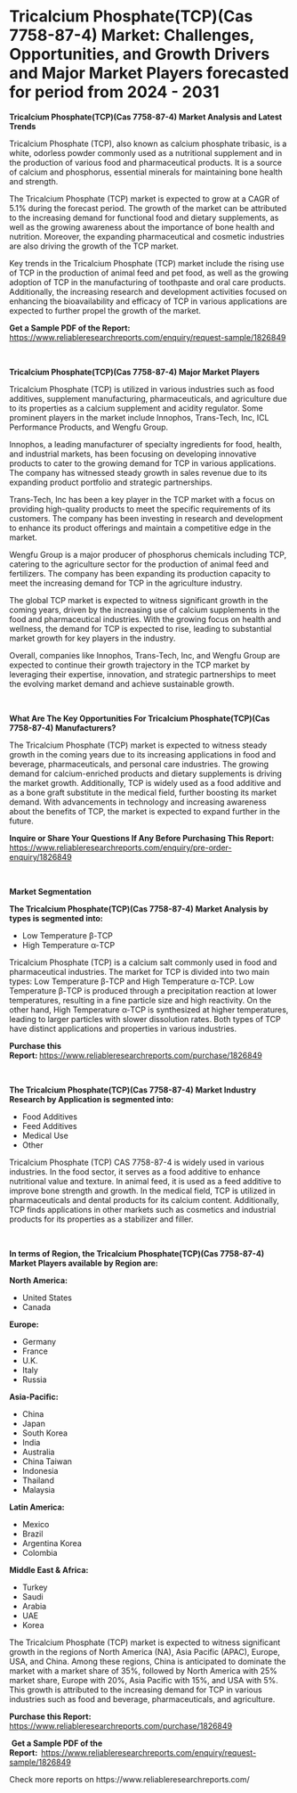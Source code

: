 <p><h1>Tricalcium Phosphate(TCP)(Cas 7758-87-4) Market: Challenges, Opportunities, and Growth Drivers and Major Market Players forecasted for period from 2024 - 2031</h1></p><p><strong>Tricalcium Phosphate(TCP)(Cas 7758-87-4) Market Analysis and Latest Trends</strong></p>
<p><p>Tricalcium Phosphate (TCP), also known as calcium phosphate tribasic, is a white, odorless powder commonly used as a nutritional supplement and in the production of various food and pharmaceutical products. It is a source of calcium and phosphorus, essential minerals for maintaining bone health and strength. </p><p>The Tricalcium Phosphate (TCP) market is expected to grow at a CAGR of 5.1% during the forecast period. The growth of the market can be attributed to the increasing demand for functional food and dietary supplements, as well as the growing awareness about the importance of bone health and nutrition. Moreover, the expanding pharmaceutical and cosmetic industries are also driving the growth of the TCP market.</p><p>Key trends in the Tricalcium Phosphate (TCP) market include the rising use of TCP in the production of animal feed and pet food, as well as the growing adoption of TCP in the manufacturing of toothpaste and oral care products. Additionally, the increasing research and development activities focused on enhancing the bioavailability and efficacy of TCP in various applications are expected to further propel the growth of the market.</p></p>
<p><strong>Get a Sample PDF of the Report:&nbsp;</strong> <a href="https://www.reliableresearchreports.com/enquiry/request-sample/1826849">https://www.reliableresearchreports.com/enquiry/request-sample/1826849</a></p>
<p>&nbsp;</p>
<p><strong>Tricalcium Phosphate(TCP)(Cas 7758-87-4) Major Market Players</strong></p>
<p><p>Tricalcium Phosphate (TCP) is utilized in various industries such as food additives, supplement manufacturing, pharmaceuticals, and agriculture due to its properties as a calcium supplement and acidity regulator. Some prominent players in the market include Innophos, Trans-Tech, Inc, ICL Performance Products, and Wengfu Group.</p><p>Innophos, a leading manufacturer of specialty ingredients for food, health, and industrial markets, has been focusing on developing innovative products to cater to the growing demand for TCP in various applications. The company has witnessed steady growth in sales revenue due to its expanding product portfolio and strategic partnerships.</p><p>Trans-Tech, Inc has been a key player in the TCP market with a focus on providing high-quality products to meet the specific requirements of its customers. The company has been investing in research and development to enhance its product offerings and maintain a competitive edge in the market.</p><p>Wengfu Group is a major producer of phosphorus chemicals including TCP, catering to the agriculture sector for the production of animal feed and fertilizers. The company has been expanding its production capacity to meet the increasing demand for TCP in the agriculture industry.</p><p>The global TCP market is expected to witness significant growth in the coming years, driven by the increasing use of calcium supplements in the food and pharmaceutical industries. With the growing focus on health and wellness, the demand for TCP is expected to rise, leading to substantial market growth for key players in the industry.</p><p>Overall, companies like Innophos, Trans-Tech, Inc, and Wengfu Group are expected to continue their growth trajectory in the TCP market by leveraging their expertise, innovation, and strategic partnerships to meet the evolving market demand and achieve sustainable growth.</p></p>
<p>&nbsp;</p>
<p><strong>What Are The Key Opportunities For Tricalcium Phosphate(TCP)(Cas 7758-87-4) Manufacturers?</strong></p>
<p><p>The Tricalcium Phosphate (TCP) market is expected to witness steady growth in the coming years due to its increasing applications in food and beverage, pharmaceuticals, and personal care industries. The growing demand for calcium-enriched products and dietary supplements is driving the market growth. Additionally, TCP is widely used as a food additive and as a bone graft substitute in the medical field, further boosting its market demand. With advancements in technology and increasing awareness about the benefits of TCP, the market is expected to expand further in the future.</p></p>
<p><strong>Inquire or Share Your Questions If Any Before Purchasing This Report:</strong> <a href="https://www.reliableresearchreports.com/enquiry/pre-order-enquiry/1826849">https://www.reliableresearchreports.com/enquiry/pre-order-enquiry/1826849</a></p>
<p>&nbsp;</p>
<p><strong>Market Segmentation</strong></p>
<p><strong>The Tricalcium Phosphate(TCP)(Cas 7758-87-4) Market Analysis by types is segmented into:</strong></p>
<p><ul><li>Low Temperature β-TCP</li><li>High Temperature α-TCP</li></ul></p>
<p><p>Tricalcium Phosphate (TCP) is a calcium salt commonly used in food and pharmaceutical industries. The market for TCP is divided into two main types: Low Temperature β-TCP and High Temperature α-TCP. Low Temperature β-TCP is produced through a precipitation reaction at lower temperatures, resulting in a fine particle size and high reactivity. On the other hand, High Temperature α-TCP is synthesized at higher temperatures, leading to larger particles with slower dissolution rates. Both types of TCP have distinct applications and properties in various industries.</p></p>
<p><strong>Purchase this Report:&nbsp;</strong><a href="https://www.reliableresearchreports.com/purchase/1826849">https://www.reliableresearchreports.com/purchase/1826849</a></p>
<p>&nbsp;</p>
<p><strong>The Tricalcium Phosphate(TCP)(Cas 7758-87-4) Market Industry Research by Application is segmented into:</strong></p>
<p><ul><li>Food Additives</li><li>Feed Additives</li><li>Medical Use</li><li>Other</li></ul></p>
<p><p>Tricalcium Phosphate (TCP) CAS 7758-87-4 is widely used in various industries. In the food sector, it serves as a food additive to enhance nutritional value and texture. In animal feed, it is used as a feed additive to improve bone strength and growth. In the medical field, TCP is utilized in pharmaceuticals and dental products for its calcium content. Additionally, TCP finds applications in other markets such as cosmetics and industrial products for its properties as a stabilizer and filler.</p></p>
<p>&nbsp;</p>
<p><strong>In terms of Region, the Tricalcium Phosphate(TCP)(Cas 7758-87-4) Market Players available by Region are:</strong></p>
<p>
    <p> <strong> North America: </strong>
        <ul>
            <li>United States</li>
            <li>Canada</li>
        </ul>
        </p> 
    <p> <strong> Europe: </strong>
        <ul>
            <li>Germany</li>
            <li>France</li>
            <li>U.K.</li>
            <li>Italy</li>
            <li>Russia</li>
        </ul>
        </p> 
    <p> <strong> Asia-Pacific: </strong>
        <ul>
            <li>China</li>
            <li>Japan</li>
            <li>South Korea</li>
            <li>India</li>
            <li>Australia</li>
            <li>China Taiwan</li>
            <li>Indonesia</li>
            <li>Thailand</li>
            <li>Malaysia</li>
        </ul>
        </p> 
    <p> <strong> Latin America: </strong>
        <ul>
            <li>Mexico</li>
            <li>Brazil</li>
            <li>Argentina Korea</li>
            <li>Colombia</li>
        </ul>
        </p> 
    <p> <strong> Middle East & Africa: </strong>
        <ul>
            <li>Turkey</li>
            <li>Saudi</li>
            <li>Arabia</li>
            <li>UAE</li>
            <li>Korea</li>
        </ul>
    </p>
    </p>
<p><p>The Tricalcium Phosphate (TCP) market is expected to witness significant growth in the regions of North America (NA), Asia Pacific (APAC), Europe, USA, and China. Among these regions, China is anticipated to dominate the market with a market share of 35%, followed by North America with 25% market share, Europe with 20%, Asia Pacific with 15%, and USA with 5%. This growth is attributed to the increasing demand for TCP in various industries such as food and beverage, pharmaceuticals, and agriculture.</p></p>
<p><strong>Purchase this Report: </strong><a href="https://www.reliableresearchreports.com/purchase/1826849">https://www.reliableresearchreports.com/purchase/1826849</a></p>
<p>&nbsp;<strong>Get a Sample PDF of the Report:&nbsp;&nbsp;</strong><a href="https://www.reliableresearchreports.com/enquiry/request-sample/1826849">https://www.reliableresearchreports.com/enquiry/request-sample/1826849</a></p>
<p><strong></strong></p>
<p>Check more reports on https://www.reliableresearchreports.com/</p>